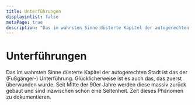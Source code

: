 ```yaml
---
title: Unterführungen
displayinlist: false
metaPage: true
description: "Das im wahrsten Sinne düsterte Kapitel der autogerechten Stadt ist das der (Fußgänger-) Unterführung..."
---
```


# Unterführungen

Das im wahrsten Sinne düsterte Kapitel der autogerechten Stadt ist das der (Fußgänger-) Unterführung. Glücklicherweise ist es auch das, das zuerst überwunden wurde. Seit Mitte der 90er Jahre werden diese massiv zurück gebaut und sind inzwischen schon eine Seltenheit. Zeit dieses Phänomen zu dokumentieren.
